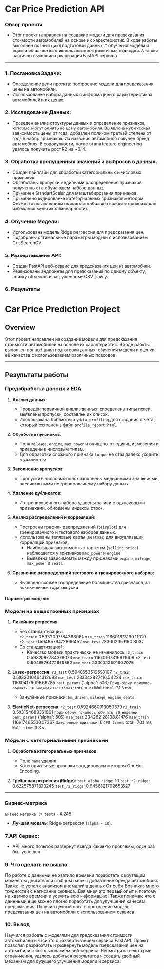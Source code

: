 # Car Price Prediction API

### Обзор проекта
* Этот проект направлен на создание модели для предсказания стоимости автомобилей на основе их характеристик. В ходе работы выполнен полный цикл подготовки данных, * обучения модели и оценки её качества с использованием различных подходов. А также частично выполнина реализация FastAPI сервиса
---

### 1. Постановка Задачи:
* Определение цели проекта: построение модели для предсказания цены на автомобили.
* Использование набора данных с информацией о характеристиках автомобилей и их ценах.
### 2. Исследование Данных:
* Проведен анализ структуры данных и определение признаков, которые могут влиять на цену автомобиля. Выявлена кубическая зависимость цены от года, добавлен полином третьей степени от года в набор признаков. Из названия автомобиля получен бренд автомобиля. В совокупности, после этапа feature engineering удалось получить рост R2 на ~0.14.
### 3. Обработка пропущенных значений и выбросов в данных.
* Создан пайплайн для обработки категориальных и числовых признаков.
* Обработаны пропуски медианами распределения признаков полученных на обучающем наборе данных.
* Применен StandartScaler для масштабирования признаков.
* Применено кодирование категориальных признаков методом OneHot (с исключением первого столбца для каждого признака для избежания мультиколлинеарности).
### 4. Обучение Модели:
* Использована модель Ridge регрессии для предсказания цен.
* Подобраны оптимальные параметры модели с использованием GridSearchCV.
### 5. Развертывание API:
* Создан FastAPI веб-сервис для предсказания цен на автомобили.
* Реализованы эндпоинты для предсказаний по одному объекту, списку объектов и загруженному CSV файлу.
### 6. Результаты
# Car Price Prediction Project

## Overview
Этот проект направлен на создание модели для предсказания стоимости автомобилей на основе их характеристик. В ходе работы выполнен полный цикл подготовки данных, обучения модели и оценки её качества с использованием различных подходов.

---

## Результаты работы

### Предобработка данных и EDA
1. **Анализ данных**:
   - Проведён первичный анализ данных: определены типы полей, выявлены пропуски, составлен их список.
   - Использована библиотека `ydata_profiling` для создания отчёта, который сохранён в файл `profile_report.html`.

2. **Обработка признаков**:
   - Поля `mileage`, `engine`, `max_power` и  очищены от единиц измерения и приведены к числовым типам.
   - Для обработки сложного признака `torque` не стал далеко уходить и удалил его

3. **Заполнение пропусков**:
   - Пропуски в числовых полях заполнены медианными значениями, рассчитанными по тренировочному набору данных.

4. **Удаление дубликатов**:
   - Из тренировочного набора удалены записи с одинаковыми признаками, обновлены индексы строк.

5. **Анализ распределений и корреляций**:
   - Построены графики распределений (`pairplot`) для тренировочного и тестового наборов данных.
   - Использованы тепловые карты (`heatmap`) для визуализации корреляций признаков:
     - Наибольшая зависимость с таргетом (`selling_price`) наблюдается у признаков `max_power` и `engine`.
     - Выявлена зависимомть между признаками `engine`, `mileage`, `max_power` и `seats`.

6. **Сравнение распределений тестового и тренировочного наборов**:
   - Выявлено схожее распределение большинства признаков, за исключением года выпуска


#### Параметры модели:
### Модели на вещественных признаках
1. **Линейная регрессия**:
   - Без стандартизации:  
    `r2_train` 0.5932097784368064
    `mse_train` 116601673169.11029
    `r2_test` 0.5946576472666452
    `mse_test` 233002359160.8032
   - Со стандартизацией:  
     - Качество модели практически не изменилось
    `r2_train` 0.5932097784368073
    `mse_train` 116601673169.11008
    `r2_test` 0.5946576472666552
    `mse_test` 233002359160.7975

2. **Lasso-регрессия**:
    `r2_test` 0.5940653519598107
    `r2_train` 0.5932010464312698
    `mse_test` 233342827416.54224
    `mse_train` 116604176096.66785
    `best_params` {'alpha': 506}
    `Грид-сёрчу пришлось обучать 10 моделей`
    `CPU times`: total:` 0 ns
    `Wall time`: 31.6 ms
   - Занулённые признаки: `km_driven`, `mileage`, `engine`, `seats`.

3. **ElasticNet-регрессия**:
    `r2_test` 0.5924660913050379
    `r2_train` 0.593154683361061
    `Грид-сёрчу пришлось обучать 70 моделей`
    `best_params` {'alpha': 506}
    `mse_test` 234262128108.81476
    `mse_train` 116617465530.07367
    `Зануленные признаки`: 0
    `CPU times`: total: 703 ms
    `Wall time`: 3.3 s 

### Модели с категориальными признаками
1. **Обработка категориальных признаков**:
   - Поле `name` удалил
   - Категориальные признаки закодированы методом OneHot Encoding.

2. **Гребневая регрессия (Ridge)**:
    `best_alpha_ridge`: 10
    `best_r2_ridge`: 0.622575871803245
    `test_r2_ridge`: 0.6456821792653527

---

### Бизнес-метрика

`Бизнес метрика (y_test)` - 0.245
- **Лучшая модель**: Ridge-регрессия (`alpha = 10`). 
 

### 7.API Сервис:
* API: много попыток развернут всегда какие-то проблемы, один раз был успешен
  


### 9. Что сделать не вышло
По работе с данными не хватило времени поработать с крутящим моментом двигателя и стобцом name с добавление бренда автомобиля. Также не успел с анализом аномалий в данных 
От себя: Возникло много трудностей с написание сервиса.
Для мнея это первый опыт и поэтому не хватило времени и усвоить всю информацию. Также понимаю что с даннными еще можно плотно поработать для улучшения качесвта предсказания. Получил ценный опыт в построение модель предсказания цен на автомобили с использованием сервиса


### 10. Вывод
Научился рабоать с моделями для предсказания стоимости автомобилей и часичто с развертыванием сервиса Fast API.
Проект позволил разработать и развернуть модель предсказания цен на автомобили с использованием веб-сервиса. Несмотря на некоторые ограничения, удалось добиться результатов и создать удобный механизм для будущего улучшения модели и сервиса.


